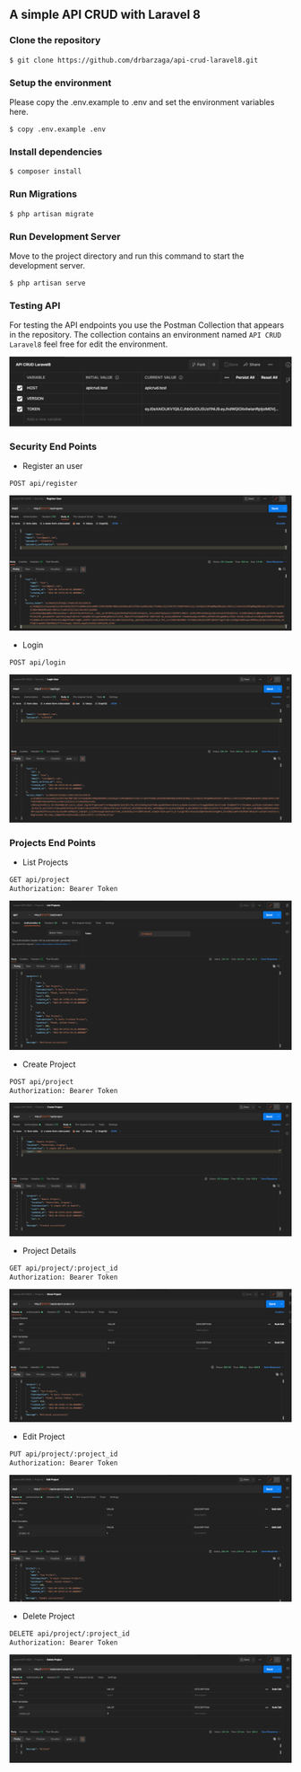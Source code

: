 ## A simple API CRUD with Laravel 8

### Clone the repository
```
$ git clone https://github.com/drbarzaga/api-crud-laravel8.git
```

### Setup the environment
 Please copy the .env.example to .env and set the environment variables here.
 
```
$ copy .env.example .env
```

### Install dependencies
```
$ composer install
```

### Run Migrations
```
$ php artisan migrate
```

### Run Development Server
Move to the project directory and run this command to start the development server.
```
$ php artisan serve
```

### Testing API
For testing the API endpoints you use the Postman Collection that appears in the repository.
The collection contains an environment named ```API CRUD Laravel8``` feel free for edit the
environment.

![API CRUD Laravel8 Environment](/public/images_doc/environment.png)

### Security End Points
- Register an user
```
POST api/register
```
![Register User](/public/images_doc/register.png)

- Login
```
POST api/login
```
![Login](/public/images_doc/login.png)

### Projects End Points
- List Projects 
```
GET api/project
Authorization: Bearer Token
```
![List Projects](/public/images_doc/list_projects.png)

- Create Project
```
POST api/project
Authorization: Bearer Token
```
![Create Project](/public/images_doc/new_project.png)

- Project Details
```
GET api/project/:project_id
Authorization: Bearer Token
```
![Project Details](/public/images_doc/show_project.png)

- Edit Project
```
PUT api/project/:project_id
Authorization: Bearer Token
```
![Edit Project](/public/images_doc/edit_project.png)

- Delete Project
```
DELETE api/project/:project_id
Authorization: Bearer Token
```
![Delete Project](/public/images_doc/delete_project.png)